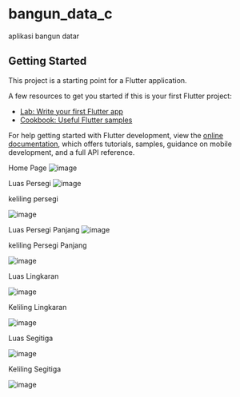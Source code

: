 # bangun_data_c

aplikasi bangun datar

## Getting Started

This project is a starting point for a Flutter application.

A few resources to get you started if this is your first Flutter project:

- [Lab: Write your first Flutter app](https://docs.flutter.dev/get-started/codelab)
- [Cookbook: Useful Flutter samples](https://docs.flutter.dev/cookbook)

For help getting started with Flutter development, view the
[online documentation](https://docs.flutter.dev/), which offers tutorials,
samples, guidance on mobile development, and a full API reference.

Home Page
![image](https://github.com/hafizprasejarah/bangun_datar_kelas_c/assets/151703354/003eb781-1d17-4847-a3cc-08da432f5c78)

Luas Persegi
![image](https://github.com/hafizprasejarah/bangun_datar_kelas_c/assets/151703354/d7d705c1-e611-472a-a8d1-981ce5bc91ad)

keliling persegi

![image](https://github.com/hafizprasejarah/bangun_datar_kelas_c/assets/151703354/0eb696f9-9ffa-41f3-98a0-adb6cbe94d30)

Luas Persegi Panjang
![image](https://github.com/hafizprasejarah/bangun_datar_kelas_c/assets/151703354/21d3c706-8469-49fd-8483-b494888fbd5d)

keliling Persegi Panjang

![image](https://github.com/hafizprasejarah/bangun_datar_kelas_c/assets/151703354/3132821b-eaa3-46db-8319-2f8f8fe8de40)

Luas Lingkaran

![image](https://github.com/hafizprasejarah/bangun_datar_kelas_c/assets/151703354/22863af9-a349-42a4-8586-df069ea4fbd5)

Keliling Lingkaran

![image](https://github.com/hafizprasejarah/bangun_datar_kelas_c/assets/151703354/0d38ca00-f289-4f95-98fb-1cc0eaa476eb)

Luas Segitiga

![image](https://github.com/hafizprasejarah/bangun_datar_kelas_c/assets/151703354/1c722595-2304-4e9d-9df4-f80dd1f5f5d8)

Keliling Segitiga

![image](https://github.com/hafizprasejarah/bangun_datar_kelas_c/assets/151703354/4655ee94-0aec-4126-bfbd-1e0e3274d4ce)





